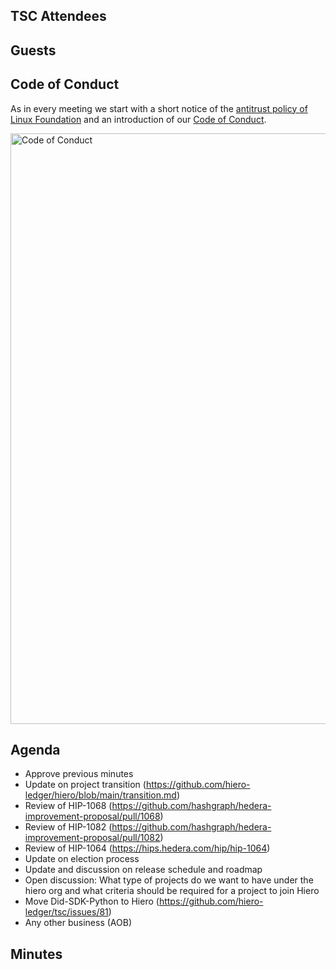 ## TSC Attendees

## Guests

## Code of Conduct

As in every meeting we start with a short notice of the [antitrust policy of Linux Foundation](https://www.linuxfoundation.org/legal/antitrust-policy)
and an introduction of our [Code of Conduct](https://www.lfdecentralizedtrust.org/code-of-conduct).

<img width="945" alt="Code of Conduct" src="https://github.com/user-attachments/assets/3a187bc9-65ae-461e-bb46-7ce0db8e32cf">

## Agenda

- Approve previous minutes 
- Update on project transition (https://github.com/hiero-ledger/hiero/blob/main/transition.md)
- Review of HIP-1068 (https://github.com/hashgraph/hedera-improvement-proposal/pull/1068)
- Review of HIP-1082 (https://github.com/hashgraph/hedera-improvement-proposal/pull/1082)
- Review of HIP-1064 (https://hips.hedera.com/hip/hip-1064)
- Update on election process
- Update and discussion on release schedule and roadmap
- Open discussion: What type of projects do we want to have under the hiero org and what criteria should be required for a project to join Hiero 
- Move Did-SDK-Python to Hiero (https://github.com/hiero-ledger/tsc/issues/81)
- Any other business (AOB)

## Minutes
